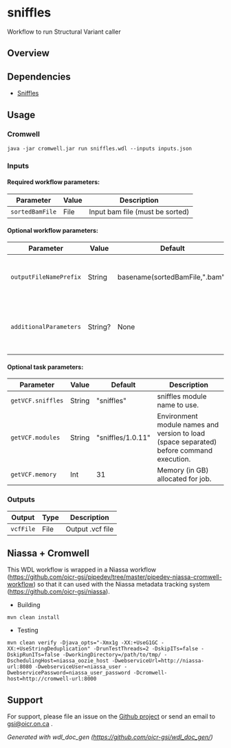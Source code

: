 # sniffles

Workflow to run Structural Variant caller

## Overview

## Dependencies

* [Sniffles](https://github.com/fritzsedlazeck/Sniffles)


## Usage

### Cromwell
```
java -jar cromwell.jar run sniffles.wdl --inputs inputs.json
```

### Inputs

#### Required workflow parameters:
Parameter|Value|Description
---|---|---
`sortedBamFile`|File|Input bam file (must be sorted)


#### Optional workflow parameters:
Parameter|Value|Default|Description
---|---|---|---
`outputFileNamePrefix`|String|basename(sortedBamFile,".bam")|Variable used to set the outputfile name
`additionalParameters`|String?|None|Additional parameters to be added to the sniffles command


#### Optional task parameters:
Parameter|Value|Default|Description
---|---|---|---
`getVCF.sniffles`|String|"sniffles"|sniffles module name to use.
`getVCF.modules`|String|"sniffles/1.0.11"|Environment module names and version to load (space separated) before command execution.
`getVCF.memory`|Int|31|Memory (in GB) allocated for job.


### Outputs

Output | Type | Description
---|---|---
`vcfFile`|File|Output .vcf file


## Niassa + Cromwell

This WDL workflow is wrapped in a Niassa workflow (https://github.com/oicr-gsi/pipedev/tree/master/pipedev-niassa-cromwell-workflow) so that it can used with the Niassa metadata tracking system (https://github.com/oicr-gsi/niassa).

* Building
```
mvn clean install
```

* Testing
```
mvn clean verify -Djava_opts="-Xmx1g -XX:+UseG1GC -XX:+UseStringDeduplication" -DrunTestThreads=2 -DskipITs=false -DskipRunITs=false -DworkingDirectory=/path/to/tmp/ -DschedulingHost=niassa_oozie_host -DwebserviceUrl=http://niassa-url:8080 -DwebserviceUser=niassa_user -DwebservicePassword=niassa_user_password -Dcromwell-host=http://cromwell-url:8000
```

## Support

For support, please file an issue on the [Github project](https://github.com/oicr-gsi) or send an email to gsi@oicr.on.ca .

_Generated with wdl_doc_gen (https://github.com/oicr-gsi/wdl_doc_gen/)_
